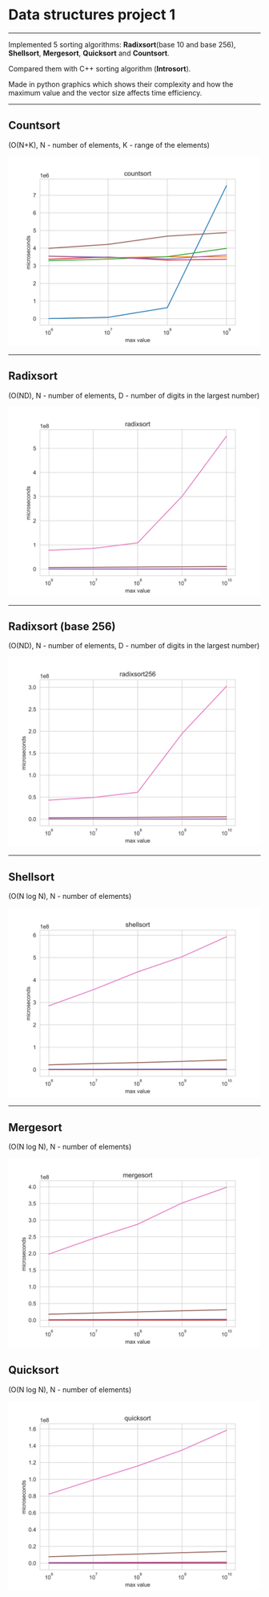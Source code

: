 # Data structures project 1

---

Implemented 5 sorting algorithms: **Radixsort**(base 10 and base 256), **Shellsort**, **Mergesort**, **Quicksort** and **Countsort**.

Compared them with C++ sorting algorithm (**Introsort**).

Made in python graphics which shows their complexity and how the maximum value and the vector size affects time efficiency.

---

## Countsort 
(O(N+K), N - number of elements, K - range of the elements)

![Countsort](stats/countsort.png "Countsort")

---

## Radixsort 

(O(ND), N - number of elements, D - number of digits in the largest number)

![Radixsort](stats/radixsort.png "Radixsort")

---

## Radixsort (base 256)

(O(ND), N - number of elements, D - number of digits in the largest number)

![Radixsort256](stats/radixsort256.png "Radixsort256")

---

## Shellsort

(O(N log N), N - number of elements)

![Shellsort](stats/shellsort.png "Shellsort")

---

## Mergesort

(O(N log N), N - number of elements)

![Mergesort](stats/mergesort.png "Mergesort")

## Quicksort

(O(N log N), N - number of elements)

![Quicksort](stats/quicksort.png "Quicksort")
